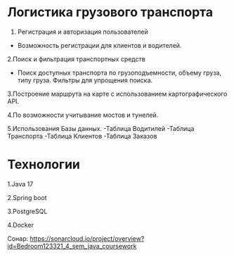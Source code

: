 # Логистика грузового транспорта

1. Регистрация и авторизация пользователей
- Возможность регистрации для клиентов и водителей.

2.Поиск и фильтрация транспортных средств
- Поиск доступных транспорта по грузоподъемности, объему груза, типу груза.
Фильтры для упрощения поиска.

3.Построение маршрута на карте с использованием картографического API.

4.По возможности учитывание мостов и тунелей.

5.Использования Базы данных.
-Таблица Водитилей 
-Таблица Транспорта
-Таблица Клиентов
-Таблица Заказов 

# Технологии
1.Java 17

2.Spring boot

3.PostgreSQL

4.Docker

Сонар: https://sonarcloud.io/project/overview?id=Bedroom123321_4_sem_java_coursework
